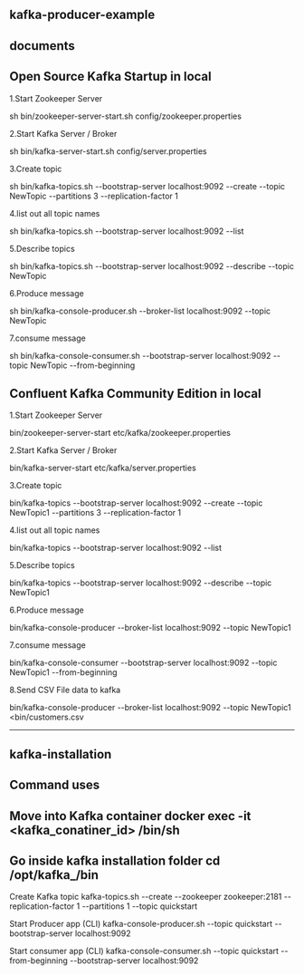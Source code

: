 kafka-producer-example
--------------------------------------------------------------
documents
------------------------------------------------
Open Source Kafka Startup in local
----------------------------------------------
1.Start Zookeeper Server

sh bin/zookeeper-server-start.sh config/zookeeper.properties

2.Start Kafka Server / Broker

sh bin/kafka-server-start.sh config/server.properties

3.Create topic

sh bin/kafka-topics.sh --bootstrap-server localhost:9092 --create --topic NewTopic --partitions 3 --replication-factor 1

4.list out all topic names

sh bin/kafka-topics.sh --bootstrap-server localhost:9092 --list

5.Describe topics

sh bin/kafka-topics.sh --bootstrap-server localhost:9092 --describe --topic NewTopic

6.Produce message

sh bin/kafka-console-producer.sh --broker-list localhost:9092 --topic NewTopic

7.consume message

sh bin/kafka-console-consumer.sh --bootstrap-server localhost:9092 --topic NewTopic --from-beginning

Confluent Kafka Community Edition in local
------------------------------------------------------
1.Start Zookeeper Server

bin/zookeeper-server-start etc/kafka/zookeeper.properties

2.Start Kafka Server / Broker

bin/kafka-server-start etc/kafka/server.properties

3.Create topic

bin/kafka-topics --bootstrap-server localhost:9092 --create --topic NewTopic1 --partitions 3 --replication-factor 1

4.list out all topic names

bin/kafka-topics --bootstrap-server localhost:9092 --list

5.Describe topics

bin/kafka-topics --bootstrap-server localhost:9092 --describe --topic NewTopic1

6.Produce message

bin/kafka-console-producer --broker-list localhost:9092 --topic NewTopic1

7.consume message

bin/kafka-console-consumer --bootstrap-server localhost:9092 --topic NewTopic1 --from-beginning 

8.Send CSV File data to kafka

bin/kafka-console-producer --broker-list localhost:9092 --topic NewTopic1 <bin/customers.csv

--------------------------------------------------------------------------------------------------
kafka-installation
---------------------------------------
Command uses
--------------------------------------------
Move into Kafka container
docker exec -it <kafka_conatiner_id> /bin/sh
--------------------------------------------------------
Go inside kafka installation folder
cd /opt/kafka_<version>/bin
--------------------------------------------------------
Create Kafka topic
kafka-topics.sh --create --zookeeper zookeeper:2181 --replication-factor 1 --partitions 1 --topic quickstart

Start Producer app (CLI)
kafka-console-producer.sh --topic quickstart --bootstrap-server localhost:9092

Start consumer app (CLI)
kafka-console-consumer.sh --topic quickstart --from-beginning --bootstrap-server localhost:9092

